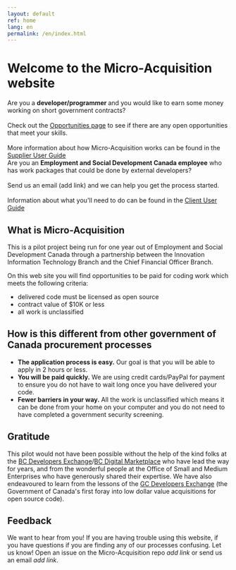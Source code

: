 ```yaml
---
layout: default
ref: home
lang: en
permalink: /en/index.html
---
```


# Welcome to the Micro-Acquisition website

<div class="row">
<div class="col-sm-6">Are you a <strong>developer/programmer </strong> and you would like to earn some money working on short government contracts?
<br>
<br>
Check out the <a href="pages/en/opportunities.html">Opportunities page</a> to see if there are any open opportunities that meet your skills.
<br>
<br>
More information about how Micro-Acquisition works can be found in the <a href="pages/en/supplier-guide.html">Supplier User Guide</a></div>

<div class="col-sm-6">Are you an <strong>Employment and Social Development Canada employee</strong> who has work packages that could be done by external developers?
<br>
<br>
Send us an email (add link) and we can help you get the process started.
<br>
<br>
Information about what you'll need to do can be found in the <a href="/pages/en/client-guide.html">Client User Guide</a></div>
</div>

## What is Micro-Acquisition

This is a pilot project being run for one year out of Employment and Social Development Canada through a partnership between the Innovation Information Technology Branch and the Chief Financial Officer Branch.

On this web site you will find opportunities to be paid for coding work which meets the following criteria:

- delivered code must be licensed as open source
- contract value of $10K or less
- all work is unclassified

## How is this different from other government of Canada procurement processes

- **The application process is easy.** Our goal is that you will be able to apply in 2 hours or less.
- **You will be paid quickly.** We are using credit cards/PayPal for payment to ensure you do not have to wait long once you have delivered your code.
- **Fewer barriers in your way.** All the work is unclassified which means it can be done from your home on your computer and you do not need to have completed a government security screening. </div>

## Gratitude

This pilot would not have been possible without the help of the kind folks at the [BC Developers Exchange](https://bcdevexchange.org/)/[BC Digital Marketplace](https://digital.gov.bc.ca/marketplace) who have lead the way for years, and from the wonderful people at the Office of Small and Medium Enterprises who have generously shared their expertise.
We have also endeavoured to learn from the lessons of the [GC Developers Exchange](https://github.com/canada-ca/devex) (the Government of Canada's first foray into low dollar value acquisitions for open source code).

## Feedback

We want to hear from you!
If you are having trouble using this website, if you have questions if you are finding any of our processes confusing.
Let us know!
Open an issue on the Micro-Acquisition repo *add link* or send us an email *add link*.
